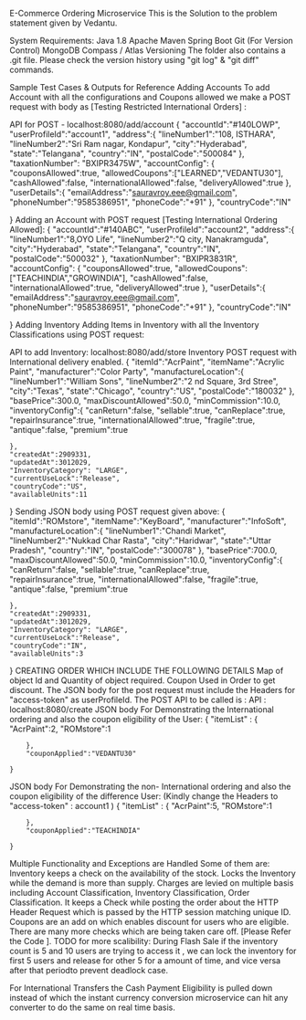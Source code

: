E-Commerce Ordering Microservice
This is the Solution to the problem statement given by Vedantu.

System Requirements:
Java 1.8
Apache Maven
Spring Boot
Git (For Version Control)
MongoDB Compass / Atlas
Versioning
The folder also contains a .git file. Please check the version history using "git log" & "git diff" commands.

Sample Test Cases & Outputs for Reference
Adding Accounts
To add Account with all the configurations and Coupons allowed we make a POST request with body as [Testing Restricted International Orders] :

API for POST - localhost:8080/add/account
{
	"accountId":"#140LOWP",
	"userProfileId":"account1",
	"address":{
		"lineNumber1":"108, ISTHARA",
		"lineNumber2":"Sri Ram nagar, Kondapur",
		"city":"Hyderabad",
		"state":"Telangana",
		"country":"IN",
		"postalCode":"500084"
	},
	"taxationNumber": "BXIPR3475W",
	"accountConfig": {
		"couponsAllowed":true,
		"allowedCoupons":["LEARNED","VEDANTU30"],
		"cashAllowed":false,
		"internationalAllowed":false,
		"deliveryAllowed":true
	},
	"userDetails":{
		"emailAddress":"sauravroy.eee@gmail.com",
		"phoneNumber":"9585386951",
		"phoneCode":"+91"
	},
	"countryCode":"IN"
	
	
	
}
Adding an Account with POST request [Testing International Ordering Allowed]:
{
	"accountId":"#140ABC",
	"userProfileId":"account2",
	"address":{
		"lineNumber1":"8,OYO Life",
		"lineNumber2":"Q city, Nanakramguda",
		"city":"Hyderabad",
		"state":"Telangana",
		"country":"IN",
		"postalCode":"500032"
	},
	"taxationNumber": "BXIPR3831R",
	"accountConfig": {
		"couponsAllowed":true,
		"allowedCoupons":["TEACHINDIA","GROWINDIA"],
		"cashAllowed":false,
		"internationalAllowed":true,
		"deliveryAllowed":true
	},
	"userDetails":{
		"emailAddress":"sauravroy.eee@gmail.com",
		"phoneNumber":"9585386951",
		"phoneCode":"+91"
	},
	"countryCode":"IN"
	
	
	
}
Adding Inventory
Adding Items in Inventory with all the Inventory Classifications using POST request:

API to add Inventory: localhost:8080/add/store
Inventory POST request with International delivery enabled.
{
	"itemId":"AcrPaint",
	"itemName":"Acrylic Paint",
	"manufacturer":"Color Party",
	"manufactureLocation":{
		"lineNumber1":"William Sons",
		"lineNumber2":"2 nd Square, 3rd Stree",
		"city":"Texas",
		"state":"Chicago",
		"country":"US",
		"postalCode":"180032"
	},
	"basePrice":300.0,
	"maxDiscountAllowed":50.0,
	"minCommission":10.0,
	"inventoryConfig":{
		"canReturn":false,
		"sellable":true,
		"canReplace":true,
		"repairInsurance":true,
		"internationalAllowed":true,
		"fragile":true,
		"antique":false,
		"premium":true
		
	},
	"createdAt":2909331,
	"updatedAt":3012029,
	"InventoryCategory": "LARGE",
	"currentUseLock":"Release",
	"countryCode":"US",
	"availableUnits":11

	
}
Sending JSON body using POST request given above:
{
	"itemId":"ROMstore",
	"itemName":"KeyBoard",
	"manufacturer":"InfoSoft",
	"manufactureLocation":{
		"lineNumber1":"Chandi Market",
		"lineNumber2":"Nukkad Char Rasta",
		"city":"Haridwar",
		"state":"Uttar Pradesh",
		"country":"IN",
		"postalCode":"300078"
	},
	"basePrice":700.0,
	"maxDiscountAllowed":50.0,
	"minCommission":10.0,
	"inventoryConfig":{
		"canReturn":false,
		"sellable":true,
		"canReplace":true,
		"repairInsurance":true,
		"internationalAllowed":false,
		"fragile":true,
		"antique":false,
		"premium":true
		
	},
	"createdAt":2909331,
	"updatedAt":3012029,
	"InventoryCategory": "LARGE",
	"currentUseLock":"Release",
	"countryCode":"IN",
	"availableUnits":3

	
}
CREATING ORDER WHICH INCLUDE THE FOLLOWING DETAILS
Map of object Id and Quantity of object required.
Coupon Used in Order to get discount.
The JSON body for the post request must include the Headers for "access-token" as userProfileId.
The POST API to be called is :
API :  localhost:8080/create
JSON body For Demonstrating the International ordering and also the coupon eligibility of the User:
{
		"itemList" : {
   	"AcrPaint":2,
   	"ROMstore":1
   
		},
		"couponApplied":"VEDANTU30"
		
	}
JSON body For Demonstrating the non- International ordering and also the coupon eligibility of the difference User: (Kindly change the Headers to "access-token" : account1 )
 {
 		"itemList" : {
		"AcrPaint":5,
		"ROMstore":1
	
 		},
 		"couponApplied":"TEACHINDIA"
 		
 	}
Multiple Functionality and Exceptions are Handled Some of them are:
Inventory keeps a check on the availability of the stock.
Locks the Inventory while the demand is more than supply.
Charges are levied on multiple basis including Account Classification, Inventory Classification, Order Classification.
It keeps a Check while posting the order about the HTTP Header Request which is passed by the HTTP session matching unique ID.
Coupons are an add on which enables discount for users who are eligible.
There are many more checks which are being taken care off. [Please Refer the Code ].
TODO for more scalibility:
During Flash Sale if the inventory count is 5 and 10 users are trying to access it , we can lock the inventory for first 5 users and release for other 5 for a amount of time, and vice versa after that periodto prevent deadlock case.

For International Transfers the Cash Payment Eligibility is pulled down instead of which the instant currency conversion microservice can hit any converter to do the same on real time basis.
